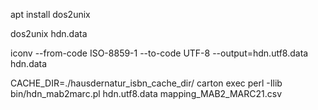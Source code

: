 
apt install dos2unix

dos2unix hdn.data

iconv --from-code ISO-8859-1 --to-code UTF-8 --output=hdn.utf8.data hdn.data

CACHE_DIR=./hausdernatur_isbn_cache_dir/ carton exec perl -Ilib bin/hdn_mab2marc.pl hdn.utf8.data mapping_MAB2_MARC21.csv
